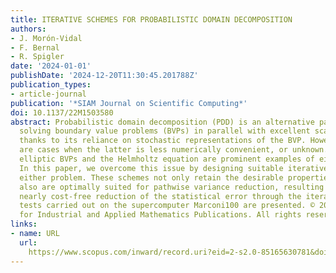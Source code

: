 ```yaml
---
title: ITERATIVE SCHEMES FOR PROBABILISTIC DOMAIN DECOMPOSITION
authors:
- J. Morón-Vidal
- F. Bernal
- R. Spigler
date: '2024-01-01'
publishDate: '2024-12-20T11:30:45.201788Z'
publication_types:
- article-journal
publication: '*SIAM Journal on Scientific Computing*'
doi: 10.1137/22M1503580
abstract: Probabilistic domain decomposition (PDD) is an alternative paradigm for
  solving boundary value problems (BVPs) in parallel with excellent scalability properties,
  thanks to its reliance on stochastic representations of the BVP. However, there
  are cases when the latter is less numerically convenient, or unknown. Semilinear
  elliptic BVPs and the Helmholtz equation are prominent examples of either class.
  In this paper, we overcome this issue by designing suitable iterative schemes for
  either problem. These schemes not only retain the desirable properties of PDD but
  also are optimally suited for pathwise variance reduction, resulting in a systematic,
  nearly cost-free reduction of the statistical error through the iterations. Numerical
  tests carried out on the supercomputer Marconi100 are presented. © 2024 Society
  for Industrial and Applied Mathematics Publications. All rights reserved.
links:
- name: URL
  url: 
    https://www.scopus.com/inward/record.uri?eid=2-s2.0-85165630781&doi=10.1137%2f22M1503580&partnerID=40&md5=11f5dada410e885462f66337f97820d6
---
```

